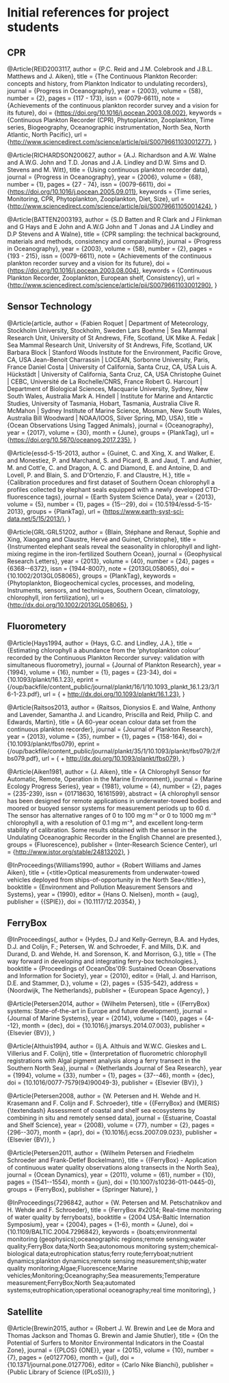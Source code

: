 # Initial references for project students

## CPR

@Article{REID2003117,
  author   = {P.C. Reid and J.M. Colebrook and J.B.L. Matthews and J. Aiken},
  title    = {The Continuous Plankton Recorder: concepts and history, from Plankton Indicator to undulating recorders},
  journal  = {Progress in Oceanography},
  year     = {2003},
  volume   = {58},
  number   = {2},
  pages    = {117 - 173},
  issn     = {0079-6611},
  note     = {Achievements of the continuous plankton recorder survey and a vision for its future},
  doi      = {https://doi.org/10.1016/j.pocean.2003.08.002},
  keywords = {Continuous Plankton Recorder (CPR), Phytoplankton, Zooplankton, Time series, Biogeography, Oceanographic instrumentation, North Sea, North Atlantic, North Pacific},
  url      = {http://www.sciencedirect.com/science/article/pii/S0079661103001277},
}

@Article{RICHARDSON200627,
  author   = {A.J. Richardson and A.W. Walne and A.W.G. John and T.D. Jonas and J.A. Lindley and D.W. Sims and D. Stevens and M. Witt},
  title    = {Using continuous plankton recorder data},
  journal  = {Progress in Oceanography},
  year     = {2006},
  volume   = {68},
  number   = {1},
  pages    = {27 - 74},
  issn     = {0079-6611},
  doi      = {https://doi.org/10.1016/j.pocean.2005.09.011},
  keywords = {Time series, Monitoring, CPR, Phytoplankton, Zooplankton, Diet, Size},
  url      = {http://www.sciencedirect.com/science/article/pii/S0079661105001424},
}

@Article{BATTEN2003193,
  author   = {S.D Batten and R Clark and J Flinkman and G Hays and E John and A.W.G John and T Jonas and J.A Lindley and D.P Stevens and A Walne},
  title    = {CPR sampling: the technical background, materials and methods, consistency and comparability},
  journal  = {Progress in Oceanography},
  year     = {2003},
  volume   = {58},
  number   = {2},
  pages    = {193 - 215},
  issn     = {0079-6611},
  note     = {Achievements of the continuous plankton recorder survey and a vision for its future},
  doi      = {https://doi.org/10.1016/j.pocean.2003.08.004},
  keywords = {Continuous Plankton Recorder, Zooplankton, European shelf, Consistency},
  url      = {http://www.sciencedirect.com/science/article/pii/S0079661103001290},
}

## Sensor Technology

@Article{article,
  author  = {Fabien Roquet | Department of Meteorology, Stockholm University, Stockholm, Sweden Lars Boehme | Sea Mammal Research Unit, University of St Andrews, Fife, Scotland, UK Mike A. Fedak | Sea Mammal Research Unit, University of St Andrews, Fife, Scotland, UK Barbara Block | Stanford Woods Institute for the Environment, Pacific Grove, CA, USA Jean-Benoit Charrassin | LOCEAN, Sorbonne University, Paris, France Daniel Costa | University of California, Santa Cruz, CA, USA Luis A. Hückstädt | University of California, Santa Cruz, CA, USA Christophe Guinet | CEBC, Université de La Rochelle/CNRS, France Robert G. Harcourt | Department of Biological Sciences, Macquarie University, Sydney, New South Wales, Australia Mark A. Hindell | Institute for Marine and Antarctic Studies, University of Tasmania, Hobart, Tasmania, Australia Clive R. McMahon | Sydney Institute of Marine Science, Mosman, New South Wales, Australia Bill Woodward | NOAA/IOOS, Silver Spring, MD, USA},
  title   = {Ocean Observations Using Tagged Animals},
  journal = {Oceanography},
  year    = {2017},
  volume  = {30},
  month   = {June},
  groups  = {PlankTag},
  url     = {https://doi.org/10.5670/oceanog.2017.235},
}

@Article{essd-5-15-2013,
  author  = {Guinet, C. and Xing, X. and Walker, E. and Monestiez, P. and Marchand, S. and Picard, B. and Jaud, T. and Authier, M. and Cott\'e, C. and Dragon, A. C. and Diamond, E. and Antoine, D. and Lovell, P. and Blain, S. and D'Ortenzio, F. and Claustre, H.},
  title   = {Calibration procedures and first dataset of Southern Ocean chlorophyll a profiles collected by elephant seals equipped with a newly developed CTD-fluorescence tags},
  journal = {Earth System Science Data},
  year    = {2013},
  volume  = {5},
  number  = {1},
  pages   = {15--29},
  doi     = {10.5194/essd-5-15-2013},
  groups  = {PlankTag},
  url     = {https://www.earth-syst-sci-data.net/5/15/2013/},
}

@Article{GRL:GRL51202,
  author   = {Blain, Stéphane and Renaut, Sophie and Xing, Xiaogang and Claustre, Hervé and Guinet, Christophe},
  title    = {Instrumented elephant seals reveal the seasonality in chlorophyll and light-mixing regime in the iron-fertilized Southern Ocean},
  journal  = {Geophysical Research Letters},
  year     = {2013},
  volume   = {40},
  number   = {24},
  pages    = {6368--6372},
  issn     = {1944-8007},
  note     = {2013GL058065},
  doi      = {10.1002/2013GL058065},
  groups   = {PlankTag},
  keywords = {Phytoplankton, Biogeochemical cycles, processes, and modeling, Instruments, sensors, and techniques, Southern Ocean, climatology, chlorophyll, iron fertilization},
  url      = {http://dx.doi.org/10.1002/2013GL058065},
}

## Fluorometery

@Article{Hays1994,
  author        = {Hays, G.C. and Lindley, J.A.},
  title         = {Estimating chlorophyll a abundance from the ‘phytoplankton colour’ recorded by the Continuous Plankton Recorder survey: validation with simultaneous fluorometry},
  journal       = {Journal of Plankton Research},
  year          = {1994},
  volume        = {16},
  number        = {1},
  pages         = {23-34},
  doi           = {10.1093/plankt/16.1.23},
  eprint        = {/oup/backfile/content_public/journal/plankt/16/1/10.1093_plankt_16.1.23/3/16-1-23.pdf},
  url           = { + http://dx.doi.org/10.1093/plankt/16.1.23},
}

@Article{Raitsos2013,
  author        = {Raitsos, Dionysios E. and Walne, Anthony and Lavender, Samantha J. and Licandro, Priscilla and Reid, Philip C. and Edwards, Martin},
  title         = {A 60-year ocean colour data set from the continuous plankton recorder},
  journal       = {Journal of Plankton Research},
  year          = {2013},
  volume        = {35},
  number        = {1},
  pages         = {158-164},
  doi           = {10.1093/plankt/fbs079},
  eprint        = {/oup/backfile/content_public/journal/plankt/35/1/10.1093/plankt/fbs079/2/fbs079.pdf},
  url           = { + http://dx.doi.org/10.1093/plankt/fbs079},
}

@Article{Aiken1981,
  author        = {J. Aiken},
  title         = {A Chlorophyll Sensor for Automatic, Remote, Operation in the Marine Environment},
  journal       = {Marine Ecology Progress Series},
  year          = {1981},
  volume        = {4},
  number        = {2},
  pages         = {235-239},
  issn          = {01718630, 16161599},
  abstract      = {A chlorophyll sensor has been designed for remote applications in underwater-towed bodies and moored or buoyed sensor systems for measurement periods up to 60 d. The sensor has alternative ranges of 0 to 100 mg m⁻³ or 0 to 1000 mg m⁻³ chlorophyll a, with a resolution of 0.1 mg m⁻³, and excellent long-term stability of calibration. Some results obtained with the sensor in the Undulating Oceanographic Recorder in the English Channel are presented.},
  groups        = {Fluorescence},
  publisher     = {Inter-Research Science Center},
  url           = {http://www.jstor.org/stable/24813202},
}

@InProceedings{Williams1990,
  author    = {Robert Williams and James Aiken},
  title     = {$\less$title$\greater$Optical measurements from underwater-towed vehicles deployed from ships-of-opportunity in the North Sea$\less$/title$\greater$},
  booktitle = {Environment and Pollution Measurement Sensors and Systems},
  year      = {1990},
  editor    = {Hans O. Nielsen},
  month     = {aug},
  publisher = {{SPIE}},
  doi       = {10.1117/12.20354},
}

## FerryBox

@InProceedings{,
  author    = {Hydes, D.J and Kelly-Gerreyn, B.A. and Hydes, D.J. and Colijn, F.; Petersen, W. and Schroeder, F. and Mills, D.K. and Durand, D. and Wehde, H. and Sorenson, K. and Morrison, G.},
  title     = {The way forward in developing and integrating ferry-box technologies.},
  booktitle = {Proceedings of OceanObs'09: Sustained Ocean Observations and Information for Society},
  year      = {2010},
  editor    = {Hall, J. and Harrison, D.E. and Stammer, D.},
  volume    = {2},
  pages     = {535-542},
  address   = {Noordwijk, The Netherlands},
  publisher = {European Space Agency},
}

@Article{Petersen2014,
  author    = {Wilhelm Petersen},
  title     = {{FerryBox} systems: State-of-the-art in Europe and future development},
  journal   = {Journal of Marine Systems},
  year      = {2014},
  volume    = {140},
  pages     = {4--12},
  month     = {dec},
  doi       = {10.1016/j.jmarsys.2014.07.003},
  publisher = {Elsevier {BV}},
}

@Article{Althuis1994,
  author    = {Ij.A. Althuis and W.W.C. Gieskes and L. Villerius and F. Colijn},
  title     = {Interpretation of fluorometric chlorophyll registrations with Algal pigment analysis along a ferry transect in the Southern North Sea},
  journal   = {Netherlands Journal of Sea Research},
  year      = {1994},
  volume    = {33},
  number    = {1},
  pages     = {37--46},
  month     = {dec},
  doi       = {10.1016/0077-7579(94)90049-3},
  publisher = {Elsevier {BV}},
}

@Article{Petersen2008,
  author    = {W. Petersen and H. Wehde and H. Krasemann and F. Colijn and F. Schroeder},
  title     = {{FerryBox} and {MERIS} {\textendash} Assessment of coastal and shelf sea ecosystems by combining in situ and remotely sensed data},
  journal   = {Estuarine, Coastal and Shelf Science},
  year      = {2008},
  volume    = {77},
  number    = {2},
  pages     = {296--307},
  month     = {apr},
  doi       = {10.1016/j.ecss.2007.09.023},
  publisher = {Elsevier {BV}},
}

@Article{Petersen2011,
  author    = {Wilhelm Petersen and Friedhelm Schroeder and Frank-Detlef Bockelmann},
  title     = {{FerryBox} - Application of continuous water quality observations along transects in the North Sea},
  journal   = {Ocean Dynamics},
  year      = {2011},
  volume    = {61},
  number    = {10},
  pages     = {1541--1554},
  month     = {jun},
  doi       = {10.1007/s10236-011-0445-0},
  groups    = {FerryBox},
  publisher = {Springer Nature},
}

@InProceedings{7296842,
  author    = {W. Petersen and M. Petschatnikov and H. Wehde and F. Schroeder},
  title     = {FerryBox #x2014; Real-time monitoring of water quality by ferryboats},
  booktitle = {2004 USA-Baltic Internation Symposium},
  year      = {2004},
  pages     = {1-6},
  month     = {June},
  doi       = {10.1109/BALTIC.2004.7296842},
  keywords  = {boats;environmental monitoring (geophysics);oceanographic regions;remote sensing;water quality;FerryBox data;North Sea;autonomous monitoring system;chemical-biological data;eutrophication status;ferry route;ferryboat;nutrient dynamics;plankton dynamics;remote sensing measurement;ship;water quality monitoring;Algae;Fluorescence;Marine vehicles;Monitoring;Oceanography;Sea measurements;Temperature measurement;FerryBox;North Sea;automated systems;eutrophication;operational oceanography;real time monitoring},
}

## Satellite

@Article{Brewin2015,
  author    = {Robert J. W. Brewin and Lee de Mora and Thomas Jackson and Thomas G. Brewin and Jamie Shutler},
  title     = {On the Potential of Surfers to Monitor Environmental Indicators in the Coastal Zone},
  journal   = {{PLOS} {ONE}},
  year      = {2015},
  volume    = {10},
  number    = {7},
  pages     = {e0127706},
  month     = {jul},
  doi       = {10.1371/journal.pone.0127706},
  editor    = {Carlo Nike Bianchi},
  publisher = {Public Library of Science ({PLoS})},
}

